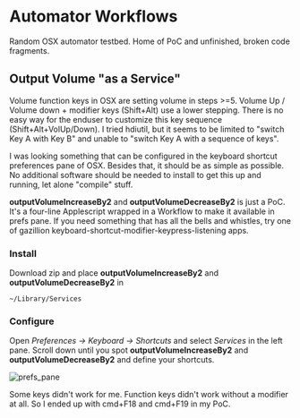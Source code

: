 # Automator Workflows
Random OSX automator testbed. Home of PoC and unfinished, broken code fragments.

## Output Volume "as a Service"
Volume function keys in OSX are setting volume in steps >=5. Volume Up / Volume down + modifier keys (Shift+Alt) use a lower stepping. There is no easy way for the enduser to customize this key sequence (Shift+Alt+VolUp/Down). I tried hdiutil, but it seems to be limited to "switch Key A with Key B" and unable to "switch Key A with a sequence of keys".

I was looking something that can be configured in the keyboard shortcut preferences pane of OSX. Besides that, it should be as simple as possible. No additional software should be needed to install to get this up and running, let alone "compile" stuff.

**outputVolumeIncreaseBy2** and **outputVolumeDecreaseBy2** is just a PoC. It's a four-line Applescript wrapped in a Workflow to make it available in prefs pane. If you need something that has all the bells and whistles, try one of gazillion keyboard-shortcut-modifier-keypress-listening apps.

### Install
Download zip and place **outputVolumeIncreaseBy2** and **outputVolumeDecreaseBy2** in
```
~/Library/Services
```

### Configure
Open _Preferences -> Keyboard -> Shortcuts_ and select _Services_ in the left pane. Scroll down until you spot **outputVolumeIncreaseBy2** and **outputVolumeDecreaseBy2** and define your shortcuts.

![prefs_pane](https://user-images.githubusercontent.com/47872623/153690401-c4d1fdcd-58cb-40c2-880e-c283df31bdaa.png)

Some keys didn't work for me. Function keys didn't work without a modifier at all. So I ended up with cmd+F18 and cmd+F19 in my PoC.
